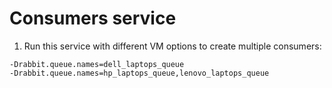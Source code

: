 # Consumers service

1. Run this service with different VM options to create multiple consumers:
```
-Drabbit.queue.names=dell_laptops_queue
-Drabbit.queue.names=hp_laptops_queue,lenovo_laptops_queue
```